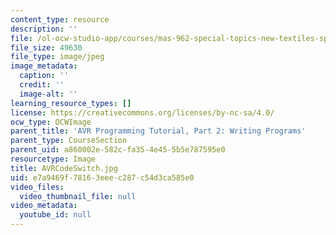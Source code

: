 ```yaml
---
content_type: resource
description: ''
file: /ol-ocw-studio-app/courses/mas-962-special-topics-new-textiles-spring-2010/e7a9469f78163eeec287c54d3ca585e0_AVRCodeSwitch.jpg
file_size: 49630
file_type: image/jpeg
image_metadata:
  caption: ''
  credit: ''
  image-alt: ''
learning_resource_types: []
license: https://creativecommons.org/licenses/by-nc-sa/4.0/
ocw_type: OCWImage
parent_title: 'AVR Programming Tutorial, Part 2: Writing Programs'
parent_type: CourseSection
parent_uid: a860002e-582c-fa35-4e45-5b5e787595e0
resourcetype: Image
title: AVRCodeSwitch.jpg
uid: e7a9469f-7816-3eee-c287-c54d3ca585e0
video_files:
  video_thumbnail_file: null
video_metadata:
  youtube_id: null
---
```

